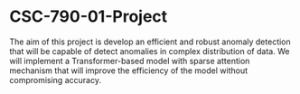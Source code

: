 # CSC-790-01-Project

 The aim of this project is develop an efficient and robust anomaly detection that will be capable of detect anomalies in complex distribution of data. We will implement a Transformer-based model with sparse attention mechanism that will improve the efficiency of the model without compromising accuracy.
